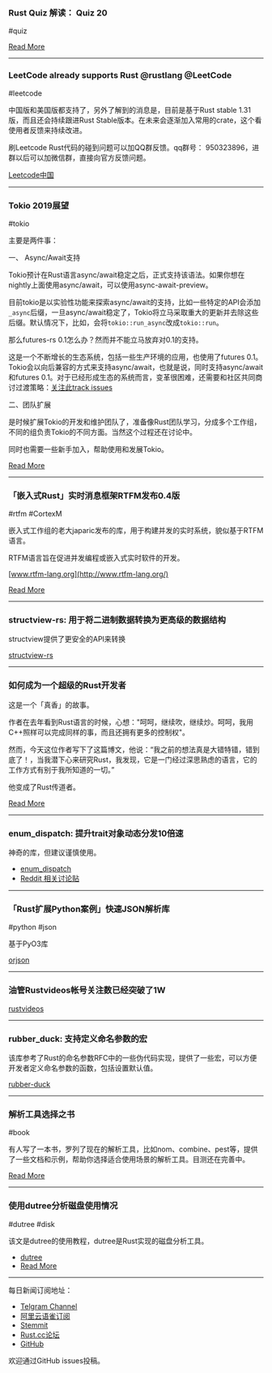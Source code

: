 ### Rust Quiz 解读： Quiz 20

#quiz

[Read More](https://zhuanlan.zhihu.com/p/52772684)

---

### LeetCode already supports Rust @rustlang @LeetCode 

#leetcode

中国版和美国版都支持了，另外了解到的消息是，目前是基于Rust stable 1.31版，而且还会持续跟进Rust Stable版本。在未来会逐渐加入常用的crate，这个看使用者反馈来持续改进。

刷Leetcode Rust代码的碰到问题可以加QQ群反馈。qq群号： 950323896，进群以后可以加微信群，直接向官方反馈问题。

[Leetcode中国](https://leetcode-cn.com/explore/)

---

### Tokio 2019展望

#tokio

主要是两件事：

一、 Async/Await支持

Tokio预计在Rust语言async/await稳定之后，正式支持该语法。如果你想在nightly上面使用async/await，可以使用async-await-preview。

目前tokio是以实验性功能来探索async/await的支持，比如一些特定的API会添加`_async`后缀，一旦async/await稳定了，Tokio将立马采取重大的更新并去除这些后缀。默认情况下，比如，会将`tokio::run_async`改成`tokio::run`。

那么futures-rs 0.1怎么办？然而并不能立马放弃对0.1的支持。

这是一个不断增长的生态系统，包括一些生产环境的应用，也使用了futures 0.1。Tokio会以向后兼容的方式来支持async/await，也就是说，同时支持async/await和futures 0.1。对于已经形成生态的系统而言，变革很困难，还需要和社区共同商讨过渡策略：[关注此track issues](https://github.com/tokio-rs/tokio/issues/804)

二、团队扩展

是时候扩展Tokio的开发和维护团队了，准备像Rust团队学习，分成多个工作组，不同的组负责Tokio的不同方面。当然这个过程还在讨论中。

同时也需要一些新手加入，帮助使用和发展Tokio。

[Read More](https://tokio.rs/blog/2018-12-recap-2018/)

---

### 「嵌入式Rust」实时消息框架RTFM发布0.4版

#rtfm #CortexM 

嵌入式工作组的老大japaric发布的库，用于构建并发的实时系统，貌似基于RTFM语言。

RTFM语言旨在促进并发编程或嵌入式实时软件的开发。

[www.rtfm-lang.org](http://www.rtfm-lang.org/)

[Read More](https://blog.japaric.io/rtfm-v4/)

---

### structview-rs: 用于将二进制数据转换为更高级的数据结构

structview提供了更安全的API来转换

[structview-rs](https://gitlab.com/ra_kete/structview-rs)

---

### 如何成为一个超级的Rust开发者

这是一个「真香」的故事。

作者在去年看到Rust语言的时候，心想："呵呵，继续吹，继续炒。呵呵，我用C++照样可以完成同样的事，而且还拥有更多的控制权"。

然而，今天这位作者写下了这篇博文，他说：“我之前的想法真是大错特错，错到底了！，当我潜下心来研究Rust，我发现，它是一门经过深思熟虑的语言，它的工作方式有别于我所知道的一切。”

他变成了Rust传道者。

[Read More](https://hashnode.com/post/how-to-become-a-rust-super-developer-cjpv1ee7e000buhs2aqrdw2ym)

---

### enum_dispatch: 提升trait对象动态分发10倍速

神奇的库，但建议谨慎使用。

- [enum_dispatch](https://gitlab.com/antonok/enum_dispatch)
- [Reddit 相关讨论贴](https://www.reddit.com/r/rust/comments/a7n5hb/enum_dispatch_speed_up_your_dynamic_dispatched/)

---

### 「Rust扩展Python案例」快速JSON解析库

#python #json

基于PyO3库

[orjson](https://github.com/ijl/orjson)

---

### 油管Rustvideos帐号关注数已经突破了1W

[rustvideos](https://www.youtube.com/c/rustvideos)

---

### rubber_duck: 支持定义命名参数的宏

该库参考了Rust的命名参数RFC中的一些伪代码实现，提供了一些宏，可以方便开发者定义命名参数的函数，包括设置默认值。

[rubber-duck](https://github.com/samsieber/rubber-duck)

---

### 解析工具选择之书

#book

有人写了一本书，罗列了现在的解析工具，比如nom、combine、pest等，提供了一些文档和示例，帮助你选择适合使用场景的解析工具。目测还在完善中。

[Read More](https://freemasen.github.io/parsers_presentation/)

---

### 使用dutree分析磁盘使用情况

#dutree #disk

该文是dutree的使用教程，dutree是Rust实现的磁盘分析工具。

- [dutree](https://github.com/nachoparker/dutree)
- [Read More](https://ownyourbits.com/2018/03/25/analyze-disk-usage-with-dutree/)


---

每日新闻订阅地址：

- [Telgram Channel](https://t.me/rust_daily_news )
- [阿里云语雀订阅](https://www.yuque.com/chaosbot/rustnews)
- [Stemmit](https://steemit.com/@blackanger)
- [Rust.cc论坛](https://rust.cc)
- [GitHub](https://github.com/RustStudy/rust_daily_news)

欢迎通过GitHub issues投稿。
